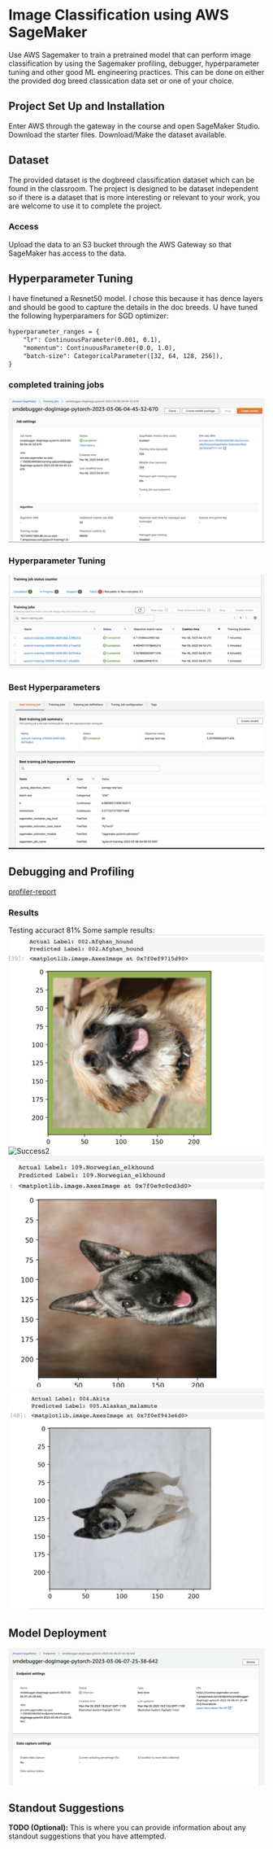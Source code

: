 # Image Classification using AWS SageMaker

Use AWS Sagemaker to train a pretrained model that can perform image classification by using the Sagemaker profiling, debugger, hyperparameter tuning and other good ML engineering practices. This can be done on either the provided dog breed classication data set or one of your choice.

## Project Set Up and Installation
Enter AWS through the gateway in the course and open SageMaker Studio. 
Download the starter files.
Download/Make the dataset available. 

## Dataset
The provided dataset is the dogbreed classification dataset which can be found in the classroom.
The project is designed to be dataset independent so if there is a dataset that is more interesting or relevant to your work, you are welcome to use it to complete the project.

### Access
Upload the data to an S3 bucket through the AWS Gateway so that SageMaker has access to the data. 

## Hyperparameter Tuning

I have finetuned a Resnet50 model. I chose this because it has dence layers and should be good to capture the details in the doc breeds.
U have tuned the following hyperparamers for SGD optimizer:
```
hyperparameter_ranges = {
    "lr": ContinuousParameter(0.001, 0.1),
    "momentum": ContinuousParameter(0.0, 1.0),
    "batch-size": CategoricalParameter([32, 64, 128, 256]),
}
```


### completed training jobs
<img src="./images/Completed Training job.png" alt="Completed Training job" title="Completed Training job">

### Hyperparameter Tuning
<img src="./images/Hyperparameter Tuning jobs.png" alt="Hyperparameter Tuning jobs" title="Hyperparameter Tuning jobs">

### Best Hyperparameters
<img src="./images/Best Hyperparameter.png" alt="Best Hyperparameter" title="Best Hyperparameter">


## Debugging and Profiling

<a href="./profiler-report.html" target="_top">profiler-report</a>

### Results
Testing accuract 81%
Some sample results:
<img src="./images/success1.png" alt="Success1" title="Success1">
<img src="./images/success2" alt="Success2" title="Success2">
<img src="./images/success3.png" alt="Success1" title="Success3">
<img src="./images/failed.png" alt="failed" title="failed">

## Model Deployment
<img src="./images/endpoint.png" alt="Deployed Endpoint" title="Deployed Endpoint">

## Standout Suggestions
**TODO (Optional):** This is where you can provide information about any standout suggestions that you have attempted.
